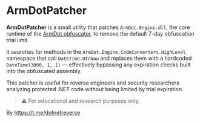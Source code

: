 # ArmDotPatcher

**ArmDotPatcher** is a small utility that patches `ArmDot.Engine.dll`, the core runtime of the [ArmDot obfuscator](https://www.armdot.com/), to remove the default 7-day obfuscation trial limit.

It searches for methods in the `ArmDot.Engine.CodeConverters.HighLevel` namespace that call `DateTime.UtcNow` and replaces them with a hardcoded `DateTime(3000, 1, 1)` — effectively bypassing any expiration checks built into the obfuscated assembly.

This patcher is useful for reverse engineers and security researchers analyzing protected .NET code without being limited by trial expiration.

> ⚠️ For educational and research purposes only.


By https://t.me/dotnetreverse
